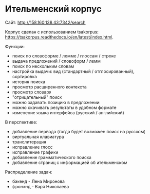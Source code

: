 # Ительменский корпус

Сайт: http://158.160.138.43:7342/search

Корпус сделан с использованием tsakorpus: https://tsakorpus.readthedocs.io/en/latest/index.html.

Функции:
- поиск по словоформе / лемме / глоссам / строке
- выдача предложений / словоформ / лемм
- поиск по нескольким словам
- настройка выдачи: вид (стандартный / отглосированный), сортировка
- история поиска
- просмотр расширенного контекста
- просмотр словаря
- "отрицательный" поиск
- можно задавать позицию в предложении
- можно скачивать результаты в удобном формате
- изменение языка интерфейса (русский / английский)

В перспективе:
- добавление первода (тогда будет возможен поиск на русском)
- виртуальная клавиатура
- транслитерация
- исправление глосс
- исправление графики
- добавление грамматического поиска
- добавление страниц с информацией об ительменском

Распределение задач:
- бэкенд - Лена Миронова
- фронэнд - Варя Николаева
